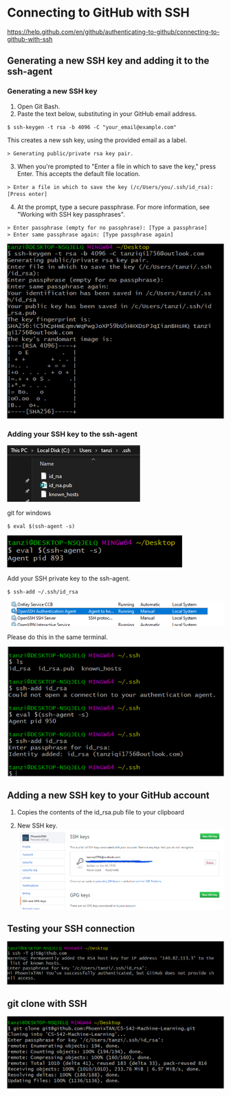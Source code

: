 # Connecting to GitHub with SSH

https://help.github.com/en/github/authenticating-to-github/connecting-to-github-with-ssh

## Generating a new SSH key and adding it to the ssh-agent

### Generating a new SSH key
1. Open Git Bash.
2. Paste the text below, substituting in your GitHub email address.
```
$ ssh-keygen -t rsa -b 4096 -C "your_email@example.com"
```

This creates a new ssh key, using the provided email as a label.

```
> Generating public/private rsa key pair.
```

3. When you're prompted to "Enter a file in which to save the key," press Enter. This accepts the default file location.

```
> Enter a file in which to save the key (/c/Users/you/.ssh/id_rsa):[Press enter]
```
4. At the prompt, type a secure passphrase. For more information, see "Working with SSH key passphrases".
```
> Enter passphrase (empty for no passphrase): [Type a passphrase]
> Enter same passphrase again: [Type passphrase again]
```

![alt text](./images/generate-ssh-key.png)

### Adding your SSH key to the ssh-agent
![alt text](./images/path-to-ssh-key.png)

git for windows
```
$ eval $(ssh-agent -s)
```
![alt text](./images/start-ssh-agent.png)

Add your SSH private key to the ssh-agent.
```
$ ssh-add ~/.ssh/id_rsa
```

![alt text](./images/open-ssh-authentication-agent.png)

Please do this in the same terminal.

![alt text](./images/add-key-to-ssh-agent.png)

## Adding a new SSH key to your GitHub account

1. Copies the contents of the id_rsa.pub file to your clipboard

2. New SSH key.
![alt text](./images/add-ssh-key-in-github.png)

## Testing your SSH connection
![alt text](./images/test-ssh-connection-1.png)

## git clone with SSH
![alt text](./images/git-clone-with-ssh.png)

